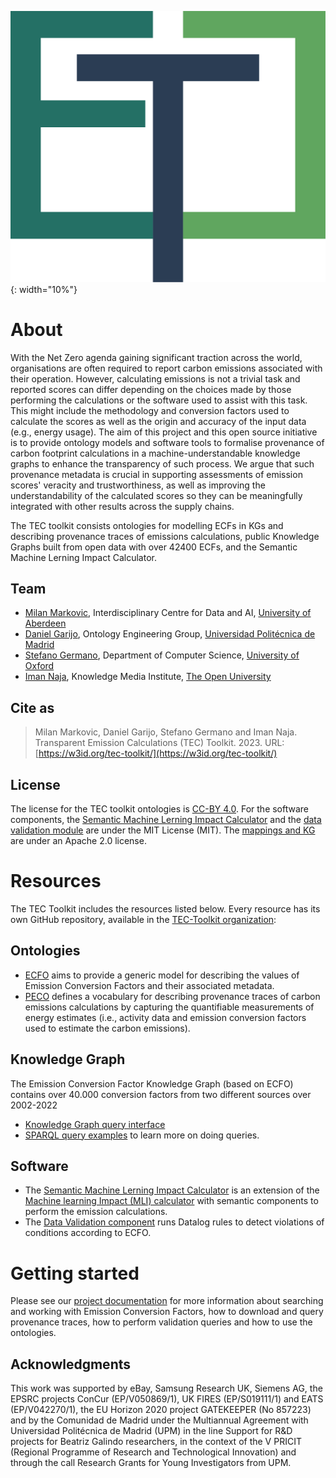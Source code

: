 <!-- <div style="width:30%">

![TEC-Toolkit Logo](assets/Logo%20TEC.svg| width=100)

</div> -->

 ![TEC Logo](https://raw.githubusercontent.com/TEC-Toolkit/tec-toolkit.github.io/main/assets/Logo%20TEC.svg){: width="10%"}

# About

With the Net Zero agenda gaining significant traction across the world, organisations are often required to report carbon emissions associated with their operation. However, calculating emissions is not a trivial task and reported scores can differ depending on the choices made by those performing the calculations or the software used to assist with this task. This might include the methodology and conversion factors used to calculate the scores as well as the origin and accuracy of the input data (e.g., energy usage).
The aim of this project and this open source initiative is to provide ontology models and software tools to formalise provenance of carbon footprint calculations in a machine-understandable knowledge graphs to enhance the transparency of such process. We argue that such provenance metadata is crucial in supporting assessments of emission scores' veracity and trustworthiness, as well as improving the understandability of the calculated scores so they can be meaningfully integrated with other results across the supply chains.

The TEC toolkit consists ontologies for modelling ECFs in KGs and describing provenance traces of emissions calculations, public Knowledge Graphs built from open data with over 42400 ECFs, and the Semantic Machine Lerning Impact Calculator.

## Team

* [Milan Markovic](https://orcid.org/0000-0002-5477-287X), Interdisciplinary Centre for Data and AI, [University of Aberdeen](https://www.abdn.ac.uk/)
* [Daniel Garijo](https://orcid.org/0000-0003-0454-7145), Ontology Engineering Group, [Universidad Politécnica de Madrid](https://www.upm.es/)
* [Stefano Germano](https://orcid.org/0000-0001-6993-0618), Department of Computer Science, [University of Oxford](https://www.ox.ac.uk/)
* [Iman Naja](https://orcid.org/0000-0001-6634-3266), Knowledge Media Institute, [The Open University](https://www.open.ac.uk/)

## Cite as

> Milan Markovic, Daniel Garijo, Stefano Germano and Iman Naja. Transparent Emission Calculations (TEC) Toolkit. 2023. URL: [https://w3id.org/tec-toolkit/](https://w3id.org/tec-toolkit/)

## License

The license for the TEC toolkit ontologies is [CC-BY 4.0](http://creativecommons.org/licenses/by/4.0).
For the software components, the [Semantic Machine Lerning Impact Calculator](https://github.com/TEC-Toolkit/Semantic_Machine_Learning_Impact_Calculator) and the [data validation module](https://github.com/TEC-Toolkit/Data-Validation) are under the MIT License (MIT).
The [mappings and KG](https://github.com/EATS-UoA/cfkg) are under an Apache 2.0 license.

# Resources
The TEC Toolkit includes the resources listed below. Every resource has its own GitHub repository, available in the [TEC-Toolkit organization](https://github.com/TEC-Toolkit):

## Ontologies
- [ECFO](https://w3id.org/ecfo) aims to provide a generic model for describing the values of Emission Conversion Factors and their associated metadata. 
- [PECO](https://w3id.org/peco) defines a vocabulary for describing provenance traces of carbon emissions calculations by capturing the quantifiable measurements of energy estimates (i.e., activity data and emission conversion factors used to estimate the carbon emissions).  

## Knowledge Graph
The Emission Conversion Factor Knowledge Graph (based on ECFO) contains over 40.000 conversion factors from two different sources over 2002-2022
- [Knowledge Graph query interface](https://sparql.cf.linkeddata.es/cf/)
- [SPARQL query examples](https://github.com/TEC-Toolkit/cfkg#sparql-endpoint) to learn more on doing queries.

## Software
- The [Semantic Machine Lerning Impact Calculator](https://calculator.linkeddata.es) is an extension of the [Machine learning Impact (MLI) calculator](https://mlco2.github.io/impact\#compute) with semantic components to perform the emission calculations.
- The [Data Validation component](https://github.com/TEC-Toolkit/Data-Validation) runs Datalog rules to detect violations of conditions according to ECFO.

# Getting started
Please see our [project documentation](./getting_started.html) for more information about searching and working with Emission Conversion Factors, how to download and query provenance traces, how to perform validation queries and how to use the ontologies.


## Acknowledgments 

This work was supported by eBay, Samsung Research UK, Siemens AG, the EPSRC projects ConCur (EP/V050869/1), UK FIRES (EP/S019111/1) and EATS (EP/V042270/1), the EU Horizon 2020 project GATEKEEPER (No 857223) and by the Comunidad de Madrid under the Multiannual Agreement with Universidad Politécnica de Madrid (UPM) in the line Support for R\&D projects for Beatriz Galindo researchers, in the context of the V PRICIT (Regional Programme of Research and Technological Innovation) and through the call Research Grants for Young Investigators from UPM.
